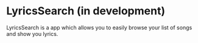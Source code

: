 # LyricsSearch (in development)
LyricsSearch is a app which allows you to easily browse your list of songs and show you lyrics.
